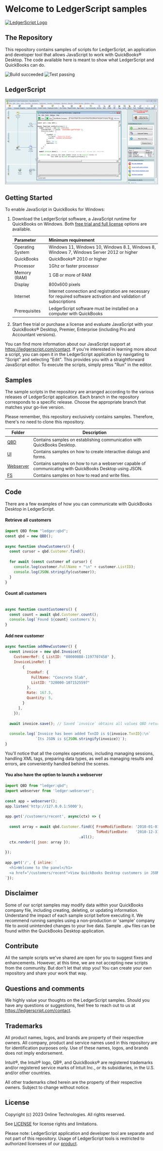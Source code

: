# Welcome to LedgerScript samples

<a href="https://ledgerscript.com/">
    <img style="vertical-align: top;" src="https://ledgerscript.com/assets/img/logo/md.png?raw=true" alt="LedgerScript Logo" height="50px">
</a>

## The Repository

This repository contains samples of scripts for LedgerScript, an application and
developer tool that allows JavaScript to work with QuickBooks® Desktop. The code
available here is meant to show what LedgerScript and QuickBooks can do.

![Build succeeded](https://img.shields.io/badge/Build-succeeded-brightgreen.svg)
![Test passing](https://img.shields.io/badge/Tests-passing-brightgreen.svg)

## LedgerScript

<p align="center">
  <img alt="LedgerScript" src="./editor.png?raw=true">
</p>

## Getting Started

To enable JavaScript in QuickBooks for Windows:

1. Download the LedgerScript software, a JavaScript runtime for QuickBooks on
   Windows. Both [free trial and full license](https://ledgerscript.com/register)
   options are available.

   | Parameter        | Minimum requirement          |
   |------------------|------------------------------|
   | Operating System | Windows 11, Windows 10, Windows 8.1, Windows 8, Windows 7, Windows Server 2012 or higher |
   | QuickBooks       | QuickBooks® 2010 or higher   |
   | Processor        | 1Ghz or faster processor     |
   | Memory (RAM)     | 1 GB or more of RAM          |
   | Display          | 800x600 pixels               |
   | Internet         | Internet connection and registration are necessary for required software activation and validation of subscriptions |
   | Prerequisites    | LedgerScript software must be installed on a computer with QuickBooks |

2. Start free trial or purchase a license and evaluate JavaScript with your
QuickBooks® Desktop, Premier, Enterprise (including Pro and Accountant
versions).

You can find more information about our JavaScript support at
<https://ledgerscript.com/contact>. If you're interested in learning more about
a script, you can open it in the LedgerScript application by navigating to
"Script" and selecting "Edit". This provides you with a straightforward
JavaScript editor. To execute the scripts, simply press "Run" in the editor.

## Samples

The sample scripts in the repository are arranged according to the various
releases of LedgerScript application. Each branch in the repository corresponds
to a specific release. Choose the appropriate branch that matches your go-live
version.

Please remember, this repository exclusively contains samples. Therefore,
there's no need to clone this repository.

| Folder       | Description                                                                     |
|--------------|---------------------------------------------------------------------------------|
| [QBD](QBD)   | Contains samples on establishing communication with QuickBooks Desktop.         |
| [UI](UI)     | Contains samples on how to create interactive dialogs and forms. |
| [Webserver](Webserver) | Contains samples on how to run a webserver capable of communicating with QuickBooks Desktop using JSON. |
| [FS](FS)     | Contains samples on how to read and write files.                                |

## Code

There are a few examples of how you can communicate with QuickBooks Desktop
in LedgerScript.

#### Retrieve all customers

```js
import QBD from "ledger:qbd";
const qbd = new QBD();

async function showCustomers() {
  const cursor = qbd.Customer.find();

  for await (const customer of cursor) {
    console.log(customer.FullName + "\n" + customer.ListID);
    console.log(JSON.stringify(customer));
  }
}
```

#### Count all customers

```js

async function countCustomers() {
  const count = await qbd.Customer.count();
  console.log(`Found ${count} customers`);
}
```


#### Add new customer

```js
async function addNewCustomer() {
  const invoice = new qbd.Invoice({
    CustomerRef: { ListID: "800000B8-1197707458" },
    InvoiceLineRet: [
        {
          ItemRef: {
            FullName: "Concrete Slab",
            ListID: "320000-1071525597"
          },
          Rate: 167.5,
          Quantity: 5,
        }
      ],
    });

  await invoice.save(); // Saved `invoice` obtains all values QBD returned.

  console.log(`Invoice has been added TxnID is ${invoice.TxnID}:\n`
              `Its JSON is ${JSON.stringify(invoice)}`);
}

```

You'll notice that all the complex operations, including managing sessions,
handling XML tags, preparing data types, as well as managing results and errors,
are conveniently handled behind the scenes.

#### You also have the option to launch a webserver

```js
import QBD from "ledger:qbd";
import webserver from 'ledger:webserver';

const app = webserver();
app.listen('http://127.0.0.1:5000');

app.get('/customers/recent', async(ctx) => {

  const array = await qbd.Customer.find({ FromModifiedDate: '2010-01-01',
                                          ToModifiedDate:   '2010-12-31' })
                                  .all();
  ctx.render({ json: array });

});

app.get('/', { inline: `
  <h1>Welcome to the panel</h1>
  <a href="/customers/recent">View QuickBooks Desktop customers in JSON</a>
`});
```

## Disclaimer

Some of our script samples may modify data within your QuickBooks company file,
including creating, deleting, or updating information. Understand the impact of
each sample script before executing it. We recommend running samples using a
non-production or 'sample' company file to avoid unintended changes to your live
data. Sample `.qbw` files can be found within the QuickBooks Desktop application.

## Contribute

All the sample scripts we've shared are open for you to suggest fixes and
enhancements. However, at this time, we are not accepting new scripts from the
community. But don't let that stop you! You can create your own repository and
share your work that way.

## Questions and comments

We highly value your thoughts on the LedgerScript samples. Should you have any
questions or suggestions, feel free to reach out to us at
<https://ledgerscript.com/contact>.

## Trademarks

All product names, logos, and brands are property of their respective owners.
All company, product and service names used in this repository are for
identification purposes only. Use of these names, logos, and brands does not
imply endorsement.

Intuit®, the Intuit® logo, QB®, and QuickBooks® are registered trademarks and/or
registered service marks of Intuit Inc., or its subsidiaries, in the U.S. and/or
other countries.

All other trademarks cited herein are the property of their respective owners.
Subject to change without notice.

## License

Copyright (c) 2023 Online Technologies. All rights reserved.

See [LICENSE](LICENSE.md) for license rights and limitations.

Please note: LedgerScript application and developer tool are separate and not
part of this repository. Usage of LedgerScript tools is restricted to authorized
licensees of our [product](https://ledgerscript.com).

